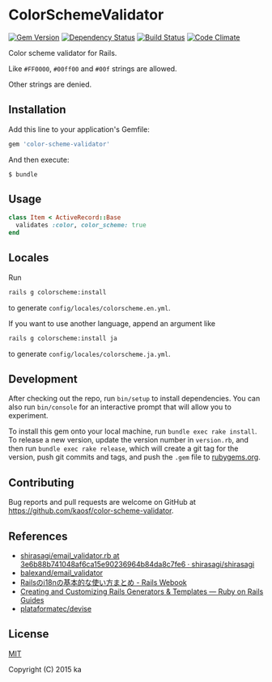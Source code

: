 # ColorSchemeValidator

[![Gem Version](https://badge.fury.io/rb/color-scheme-validator.svg)](http://badge.fury.io/rb/color-scheme-validator)
[![Dependency Status](https://gemnasium.com/kaosf/color-scheme-validator.svg)](https://gemnasium.com/kaosf/color-scheme-validator)
[![Build Status](https://travis-ci.org/kaosf/color-scheme-validator.svg)](https://travis-ci.org/kaosf/color-scheme-validator)
[![Code Climate](https://codeclimate.com/github/kaosf/color-scheme-validator/badges/gpa.svg)](https://codeclimate.com/github/kaosf/color-scheme-validator)

Color scheme validator for Rails.

Like `#FF0000`, `#00ff00` and `#00f` strings are allowed.

Other strings are denied.

## Installation

Add this line to your application's Gemfile:

```ruby
gem 'color-scheme-validator'
```

And then execute:

    $ bundle

## Usage

```ruby
class Item < ActiveRecord::Base
  validates :color, color_scheme: true
end
```

## Locales

Run

```sh
rails g colorscheme:install
```

to generate `config/locales/colorscheme.en.yml`.

If you want to use another language, append an argument like

```sh
rails g colorscheme:install ja
```

to generate `config/locales/colorscheme.ja.yml`.

## Development

After checking out the repo, run `bin/setup` to install dependencies. You can also run `bin/console` for an interactive prompt that will allow you to experiment.

To install this gem onto your local machine, run `bundle exec rake install`. To release a new version, update the version number in `version.rb`, and then run `bundle exec rake release`, which will create a git tag for the version, push git commits and tags, and push the `.gem` file to [rubygems.org](https://rubygems.org).

## Contributing

Bug reports and pull requests are welcome on GitHub at https://github.com/kaosf/color-scheme-validator.

## References

* [shirasagi/email_validator.rb at 3e6b88b741048af6ca15e90236964b84da8c7fe6 · shirasagi/shirasagi](https://github.com/shirasagi/shirasagi/blob/3e6b88b741048af6ca15e90236964b84da8c7fe6/app/validators/email_validator.rb)
* [balexand/email_validator](https://github.com/balexand/email_validator)
* [Railsのi18nの基本的な使い方まとめ - Rails Webook](http://ruby-rails.hatenadiary.com/entry/20150226/1424937175)
* [Creating and Customizing Rails Generators & Templates — Ruby on Rails Guides](http://guides.rubyonrails.org/generators.html)
* [plataformatec/devise](https://github.com/plataformatec/devise)

## License

[MIT](http://opensource.org/licenses/MIT)

Copyright (C) 2015 ka
